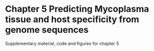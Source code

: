 # Chapter 5  Predicting Mycoplasma tissue and host specificity from genome sequences

Supplementary material, code and figures for chapter 5


